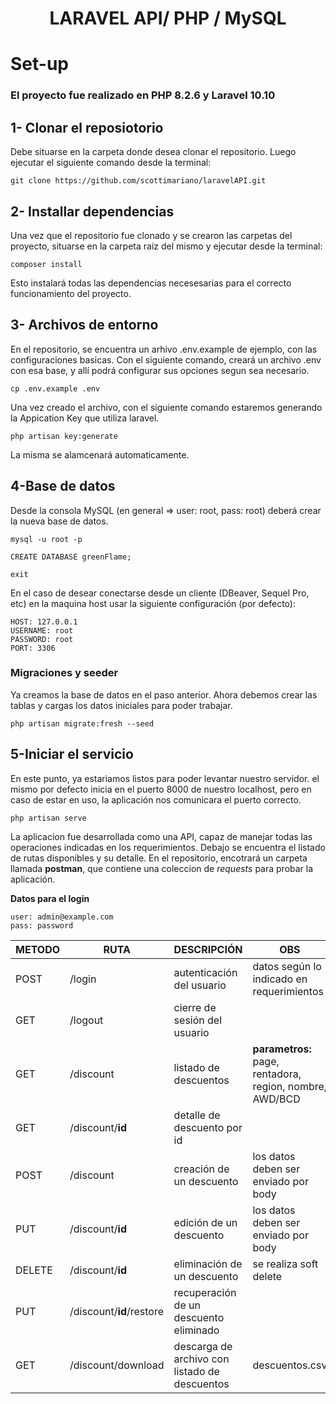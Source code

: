 <H1 align="center">LARAVEL API/ PHP / MySQL</p>



# Set-up
### El proyecto fue realizado en __PHP 8.2.6__ y __Laravel 10.10__


## __1- Clonar el reposiotorio__

Debe situarse en la carpeta donde desea clonar el repositorio.
Luego ejecutar el siguiente comando desde la terminal:

```
git clone https://github.com/scottimariano/laravelAPI.git
```

## __2- Installar dependencias__

Una vez que el repositorio fue clonado y se crearon las carpetas del proyecto, situarse en la carpeta raiz del mismo y ejecutar desde la terminal:
```
composer install
```
Esto instalará todas las dependencias necesesarias para el correcto funcionamiento del proyecto.

## __3- Archivos de entorno__
En el repositorio, se encuentra un arhivo .env.example de ejemplo, con las configuraciones basicas.
Con el siguiente comando, creará un archivo .env con esa base, y allí podrá configurar sus opciones segun sea necesario.
```
cp .env.example .env
```

Una vez creado el archivo, con el siguiente comando estaremos generando la Appication Key que utiliza laravel.
```
php artisan key:generate
```
La misma se alamcenará automaticamente.

## __4-Base de datos__

Desde la consola MySQL (en general => user: root, pass: root) deberá crear la nueva base de datos.
```
mysql -u root -p

CREATE DATABASE greenFlame;

exit
```

En el caso de desear conectarse desde un cliente (DBeaver, Sequel Pro, etc) en la maquina host usar la siguiente configuración (por defecto):

```
HOST: 127.0.0.1
USERNAME: root
PASSWORD: root
PORT: 3306
```
### __Migraciones y seeder__
Ya creamos la base de datos en el paso anterior. Ahora debemos crear las tablas y cargas los datos iniciales para poder trabajar.
```
php artisan migrate:fresh --seed
```

## __5-Iniciar el servicio__
En este punto, ya estariamos listos para poder levantar nuestro servidor.
el mismo por defecto inicia en el puerto 8000 de nuestro localhost, pero en caso de estar en uso, la aplicación nos comunicara el puerto correcto.
```
php artisan serve
```


La aplicacion fue desarrollada como una API, capaz de manejar todas las operaciones indicadas en los requerimientos.
Debajo se encuentra el listado de rutas disponibles y su detalle.
En el repositorio, encotrará un carpeta llamada __postman__, que contiene una coleccion de *requests* para probar la aplicación.

__Datos para el login__
```
user: admin@example.com
pass: password
```


| METODO | RUTA | DESCRIPCIÓN | OBS
|---|---|---|---|
| POST | /login | autenticación del usuario | datos según lo indicado en requerimientos
| GET | /logout | cierre de sesión del usuario | 
| GET | /discount | listado de descuentos | __parametros:__ page, rentadora, region, nombre, AWD/BCD
| GET | /discount/__id__ | detalle de descuento por id | 
| POST | /discount | creación de un descuento | los datos deben ser enviado por body
| PUT | /discount/__id__ | edición de un descuento | los datos deben ser enviado por body
| DELETE | /discount/__id__ | eliminación de un descuento | se realiza soft delete
| PUT | /discount/__id__/restore | recuperación de un descuento eliminado | 
| GET | /discount/download | descarga de archivo con listado de descuentos | descuentos.csv

